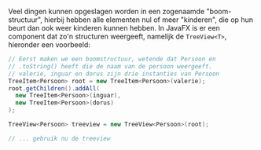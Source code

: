 Veel dingen kunnen opgeslagen worden in een zogenaamde "boom-structuur", hierbij hebben alle elementen nul of meer "kinderen", die op hun beurt dan ook weer kinderen kunnen hebben. In JavaFX is er een component dat zo'n structuren weergeeft, namelijk de `TreeView<T>`, hieronder een voorbeeld:

```java
// Eerst maken we een boomstructuur, wetende dat Persoon en
// .toString() heeft die de naam van de persoon weergeeft.
// valerie, inguar en dorus zijn drie instanties van Persoon
TreeItem<Persoon> root = new TreeItem<Persoon>(valerie);
root.getChildren().addAll(
  new TreeItem<Persoon>(inguar),
  new TreeItem<Persoon>(dorus)
);

TreeView<Persoon> treeview = new TreeView<Persoon>(root);

// ... gebruik nu de treeview
```
